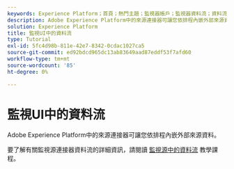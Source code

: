 ```yaml
---
keywords: Experience Platform；首頁；熱門主題；監視器帳戶；監視器資料流；資料流
description: Adobe Experience Platform中的來源連接器可讓您依排程內嵌外部來源資料。 本教學課程提供從來源工作區檢視現有資料流的步驟。
solution: Experience Platform
title: 監視UI中的資料流
type: Tutorial
exl-id: 5fc4d98b-811e-42e7-8342-0cdac1027ca5
source-git-commit: ed92bdcd965dc13ab83649aad87eddf53f7afd60
workflow-type: tm+mt
source-wordcount: '85'
ht-degree: 0%

---
```


# 監視UI中的資料流

Adobe Experience Platform中的來源連接器可讓您依排程內嵌外部來源資料。

要了解有關監視源連接器資料流的詳細資訊，請閱讀 [監視源中的資料流](../../../dataflows/ui/monitor-sources.md) 教學課程。

